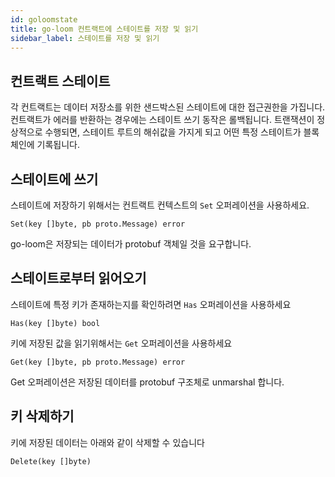```yaml
---
id: goloomstate
title: go-loom 컨트랙트에 스테이트를 저장 및 읽기
sidebar_label: 스테이트를 저장 및 읽기
---
```

## 컨트랙트 스테이트

각 컨트랙트는 데이터 저장소를 위한 샌드박스된 스테이트에 대한 접근권한을 가집니다. 컨트랙트가 에러를 반환하는 경우에는 스테이트 쓰기 동작은 롤백됩니다. 트랜잭션이 정상적으로 수행되면, 스테이트 루트의 해쉬값을 가지게 되고 어떤 특정 스테이트가 블록체인에 기록됩니다.

## 스테이트에 쓰기

스테이트에 저장하기 위해서는 컨트랙트 컨텍스트의 `Set` 오퍼레이션을 사용하세요.

    Set(key []byte, pb proto.Message) error
    

go-loom은 저장되는 데이터가 protobuf 객체일 것을 요구합니다.

## 스테이트로부터 읽어오기

스테이트에 특정 키가 존재하는지를 확인하려면 `Has` 오퍼레이션을 사용하세요

    Has(key []byte) bool
    

키에 저장된 값을 읽기위해서는 `Get` 오퍼레이션을 사용하세요

    Get(key []byte, pb proto.Message) error
    

Get 오퍼레이션은 저장된 데이터를 protobuf 구조체로 unmarshal 합니다.

## 키 삭제하기

키에 저장된 데이터는 아래와 같이 삭제할 수 있습니다

    Delete(key []byte)
